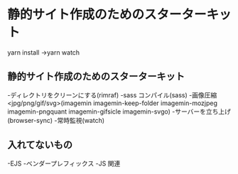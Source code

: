 # 静的サイト作成のためのスターターキット

yarn install
→yarn watch

## 静的サイト作成のためのスターターキット

-ディレクトリをクリーンにする(rimraf)
-sass コンパイル(sass) -画像圧縮<jpg/png/gif/svg>(imagemin imagemin-keep-folder imagemin-mozjpeg imagemin-pngquant imagemin-gifsicle imagemin-svgo) -サーバーを立ち上げ(browser-sync) -常時監視(watch)

## 入れてないもの

-EJS -ベンダープレフィックス
-JS 関連
